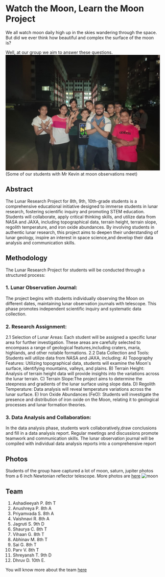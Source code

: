 # Watch the Moon, Learn the Moon Project

We all watch moon daily high up in the skies wandering through the space. But did we ever think how beautiful and complex the surface of the moon is?

Well, at our group we aim to answer these questions. 
![group](assets/images/team-1.jpg)
(Some of our students with Mr Kevin at moon observations meet)
 


## Abstract  
The Lunar Research Project for 8th, 9th, 10th-grade students is a comprehensive educational initiative designed to immerse students in lunar research, fostering scientific inquiry and promoting STEM education. Students will collaborate, apply critical thinking skills, and utilize data from NASA and JAXA, including topographical data, terrain height, terrain slope, regolith temperature, and iron oxide abundances. By involving students in authentic lunar research, this project aims to deepen their understanding of lunar geology, inspire an interest in space science,and develop their data analysis and communication skills.


## Methodology
The Lunar Research Project for  students will be conducted through a structured process:

### 1. Lunar Observation Journal: 
The project begins with students individually observing the Moon on different dates, maintaining lunar observation journals with telescope. This phase promotes independent scientific inquiry and systematic data collection.

### 2. Research Assignment:
2.1 Selection of Lunar Areas: Each student will be assigned a specific lunar area for further investigation. These areas are carefully selected to encompass a range of geological features,including craters, maria, highlands, and other notable formations.
2.2 Data Collection and Tools: Students will utilize data from NASA and JAXA, including:
A) Topography Features: Utilizing topographical data, students will examine the Moon's surface, identifying mountains, valleys, and plains.
B) Terrain Height: Analysis of terrain height data will provide insights into the variations across the lunar terrain.
C) Terrain Slope:The project aims to determine the steepness and gradients of the lunar surface using slope data.
D) Regolith Temperature: Data analysis will reveal temperature variations across the lunar surface.
E) Iron Oxide Abundances (FeO): Students will investigate the presence and distribution of iron oxide on the Moon, relating it to geological processes and lunar formation theories.

### 3. Data Analysis and Collaboration: 
In the data analysis phase, students work collaboratively,draw conclusions and fill in a data analysis report. Regular meetings and discussions promote
teamwork and communication skills. The lunar observation journal will be compiled with individual data analysis reports into a comprehensive report


## Photos
Students of the group have captured a lot of moon, saturn, jupiter photos from a 6 inch Newtonian reflector telescope.
More photos are [here](moon_photos.md)
![moon](assets/images/moon-2.jpg#moon)

## Team
1) Ashadieeyah P. 8th T
2) Anushreya P. 8th A
3) Priyamvada S. 8th A
4) Vaishnavi R. 8th A
5) Jagruti S. 9th D
6) Shaurya C. 8th T
7) Vihaan G. 8th T
8) Abhinav M. 8th T
9) Sai G. 8th T
10) Parv V. 8th T
11) Shreyansh T. 9th D
12) Dhruv D. 10th E.
    
You will know more about the team [here](team1.md)

